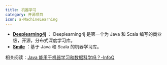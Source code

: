 ```yaml
---
title: 机器学习
category: 开源项目
icon: a-MachineLearning
---
```


- **[Deeplearning4j](https://github.com/eclipse/deeplearning4j)** ： Deeplearning4j 是第一个为 Java 和 Scala 编写的商业级，开源，分布式深度学习库。
- **[Smile](https://github.com/haifengl/smile)** ：基于 Java 和 Scala 的机器学习库。

相关阅读：[Java 能用于机器学习和数据科学吗？-InfoQ](https://www.infoq.cn/article/GA9UeYlv8ohBzBso9eph)

